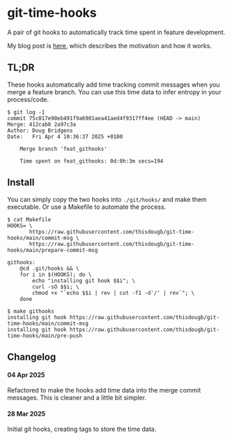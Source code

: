 # git-time-hooks

A pair of git hooks to automatically track time spent in feature development.

My blog post is [here](https://doocot.sh/blog/2025/03/28/time-tracking-with-git), which describes the motivation and how it works.

## TL;DR

These hooks automatically add time tracking commit messages when you merge a feature branch.
You can use this time data to infer entropy in your process/code.

```
$ git log -1
commit 75c017e90eb491f9a6901aea41aed4f9317ff4ee (HEAD -> main)
Merge: 412cab8 2a97c3a
Author: Doug Bridgens 
Date:   Fri Apr 4 10:36:37 2025 +0100

    Merge branch 'feat_githooks'
    
    Time spent on feat_githooks: 0d:0h:3m secs=194
```

## Install

You can simply copy the two hooks into `./git/hooks/` and make them executable.
Or use a Makefile to automate the process.

```
$ cat Makefile 
HOOKS= \
	   https://raw.githubusercontent.com/thisdougb/git-time-hooks/main/commit-msg \
	   https://raw.githubusercontent.com/thisdougb/git-time-hooks/main/prepare-commit-msg

githooks:
	@cd .git/hooks && \
	for i in $(HOOKS); do \
		echo "installing git hook $$i"; \
		curl -sO $$i; \
		chmod +x "`echo $$i | rev | cut -f1 -d'/' | rev`"; \
	done

$ make githooks
installing git hook https://raw.githubusercontent.com/thisdougb/git-time-hooks/main/commit-msg
installing git hook https://raw.githubusercontent.com/thisdougb/git-time-hooks/main/pre-push
```

## Changelog

#### 04 Apr 2025

Refactored to make the hooks add time data into the merge commit messages.
This is cleaner and a little bit simpler.

#### 28 Mar 2025

Initial git hooks, creating tags to store the time data.
